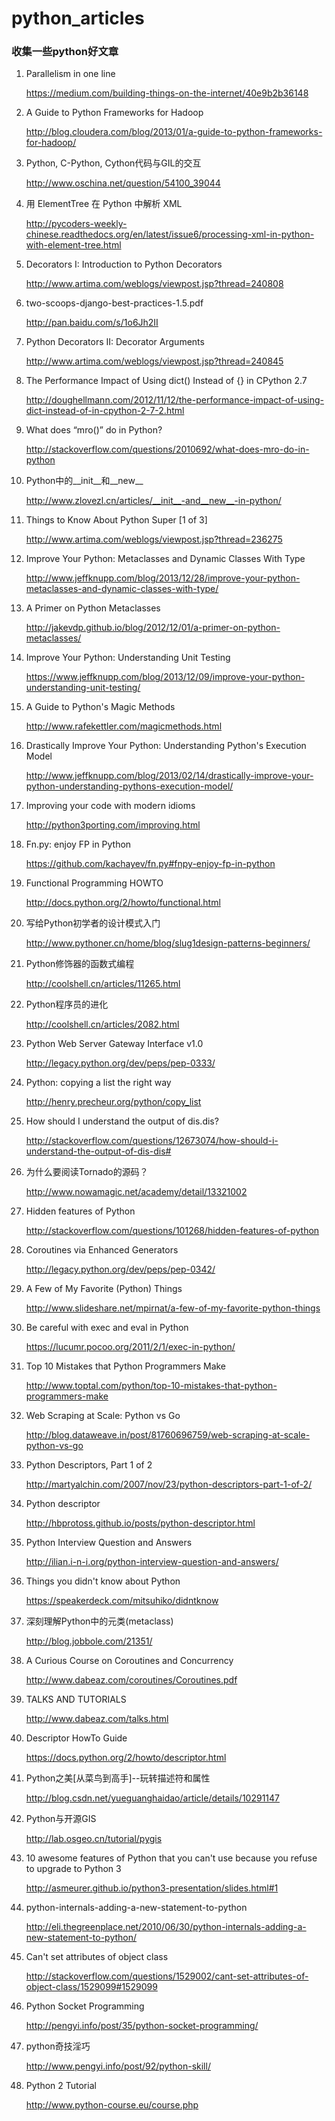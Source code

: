 # python_articles

### 收集一些python好文章

1. Parallelism in one line

	https://medium.com/building-things-on-the-internet/40e9b2b36148

2. A Guide to Python Frameworks for Hadoop

	http://blog.cloudera.com/blog/2013/01/a-guide-to-python-frameworks-for-hadoop/

3. Python, C-Python, Cython代码与GIL的交互

	http://www.oschina.net/question/54100_39044

4. 用 ElementTree 在 Python 中解析 XML 

	http://pycoders-weekly-chinese.readthedocs.org/en/latest/issue6/processing-xml-in-python-with-element-tree.html

5. Decorators I: Introduction to Python Decorators

	http://www.artima.com/weblogs/viewpost.jsp?thread=240808

6. two-scoops-django-best-practices-1.5.pdf 

	http://pan.baidu.com/s/1o6Jh2II

7. Python Decorators II: Decorator Arguments

	http://www.artima.com/weblogs/viewpost.jsp?thread=240845

8. The Performance Impact of Using dict() Instead of {} in CPython 2.7

	http://doughellmann.com/2012/11/12/the-performance-impact-of-using-dict-instead-of-in-cpython-2-7-2.html

9. What does “mro()” do in Python?

	http://stackoverflow.com/questions/2010692/what-does-mro-do-in-python

10. Python中的__init__和__new__

	http://www.zlovezl.cn/articles/__init__-and__new__-in-python/

11. Things to Know About Python Super [1 of 3]

	http://www.artima.com/weblogs/viewpost.jsp?thread=236275

12. Improve Your Python: Metaclasses and Dynamic Classes With Type

	 http://www.jeffknupp.com/blog/2013/12/28/improve-your-python-metaclasses-and-dynamic-classes-with-type/

13. A Primer on Python Metaclasses

	http://jakevdp.github.io/blog/2012/12/01/a-primer-on-python-metaclasses/

14. Improve Your Python: Understanding Unit Testing

	https://www.jeffknupp.com/blog/2013/12/09/improve-your-python-understanding-unit-testing/

15. A Guide to Python's Magic Methods

	http://www.rafekettler.com/magicmethods.html

16. Drastically Improve Your Python: Understanding Python's Execution Model 

	http://www.jeffknupp.com/blog/2013/02/14/drastically-improve-your-python-understanding-pythons-execution-model/

17. Improving your code with modern idioms

	http://python3porting.com/improving.html

18. Fn.py: enjoy FP in Python

	https://github.com/kachayev/fn.py#fnpy-enjoy-fp-in-python

19. Functional Programming HOWTO

	http://docs.python.org/2/howto/functional.html

20. 写给Python初学者的设计模式入门
	
	http://www.pythoner.cn/home/blog/slug1design-patterns-beginners/

21. Python修饰器的函数式编程

	http://coolshell.cn/articles/11265.html

22. Python程序员的进化

	http://coolshell.cn/articles/2082.html

23. Python Web Server Gateway Interface v1.0

	http://legacy.python.org/dev/peps/pep-0333/

24. Python: copying a list the right way

	http://henry.precheur.org/python/copy_list

25. How should I understand the output of dis.dis?

	http://stackoverflow.com/questions/12673074/how-should-i-understand-the-output-of-dis-dis#

26. 为什么要阅读Tornado的源码？

	http://www.nowamagic.net/academy/detail/13321002

27. Hidden features of Python

	http://stackoverflow.com/questions/101268/hidden-features-of-python

28. Coroutines via Enhanced Generators

	http://legacy.python.org/dev/peps/pep-0342/

29. A Few of My Favorite (Python) Things

	http://www.slideshare.net/mpirnat/a-few-of-my-favorite-python-things

30. Be careful with exec and eval in Python

	https://lucumr.pocoo.org/2011/2/1/exec-in-python/

31. Top 10 Mistakes that Python Programmers Make

	http://www.toptal.com/python/top-10-mistakes-that-python-programmers-make

32. Web Scraping at Scale: Python vs Go

	http://blog.dataweave.in/post/81760696759/web-scraping-at-scale-python-vs-go

33. Python Descriptors, Part 1 of 2

	http://martyalchin.com/2007/nov/23/python-descriptors-part-1-of-2/

34. Python descriptor

	http://hbprotoss.github.io/posts/python-descriptor.html

35. Python Interview Question and Answers

	http://ilian.i-n-i.org/python-interview-question-and-answers/

36. Things you didn't know about Python

	https://speakerdeck.com/mitsuhiko/didntknow

37. 深刻理解Python中的元类(metaclass)

	http://blog.jobbole.com/21351/

38. A Curious Course on Coroutines and Concurrency

	http://www.dabeaz.com/coroutines/Coroutines.pdf

39. TALKS AND TUTORIALS

	http://www.dabeaz.com/talks.html

40. Descriptor HowTo Guide

	https://docs.python.org/2/howto/descriptor.html

41. Python之美[从菜鸟到高手]--玩转描述符和属性

	http://blog.csdn.net/yueguanghaidao/article/details/10291147

42. Python与开源GIS

	http://lab.osgeo.cn/tutorial/pygis

43. 10 awesome features of Python that you can't use because you refuse to upgrade to Python 3

	http://asmeurer.github.io/python3-presentation/slides.html#1

44. python-internals-adding-a-new-statement-to-python

	http://eli.thegreenplace.net/2010/06/30/python-internals-adding-a-new-statement-to-python/

45. Can't set attributes of object class

	http://stackoverflow.com/questions/1529002/cant-set-attributes-of-object-class/1529099#1529099

46. Python Socket Programming

	http://pengyi.info/post/35/python-socket-programming/

47. python奇技淫巧

	http://www.pengyi.info/post/92/python-skill/

48. Python 2 Tutorial

	http://www.python-course.eu/course.php

